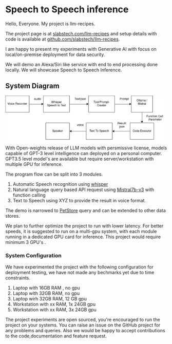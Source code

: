 # Speech to Speech inference

Hello, Everyone. 
My project is llm-recipes. 

The project page is at [slabstech.com/llm-recipes](slabstech.com/llm-recipes) and setup details with code is available at [github.com/slabstech/llm-recipes](github.com/slabstech/llm-recipes).

I am happy to present my experiments with Generative AI with focus on local/on-premise deployment for data security. 

We will demo an Alexa/Siri like service with end to end processing done locally. We will showcase Speech to Speech Inference.

## System Diagram
!["Speech to Speech"](speech-inference.png "Speech to Sppech")



With Open-weights release of LLM models with persmissive license,  models capable of GPT-3 level intelligence can deployed on a personal computer. GPT3.5 level model's are available but require server/workstation with multiple GPU for inference.

The program flow can be split into 3 modules.
1. Automatic Speech recognition using [whisper](github.com/openai/whisper) 
2. Natural language query based API request using [Mistral7b-v3](mistral.ai) with function calling 
3. Text to Speech using XYZ to provide the result in voice format.

The demo is narrowed to [PetStore](https://petstore3.swagger.io/api/v3/) query and can be extended to other data stores. 


We plan to further optimize the project to run with lower latency. For better speeds, it is suggested to run on a multi-gpu system, with each module running in a dedicated GPU card for inference. This project would require minimum 3 GPU's .

### System Configuration
We have experimented the project with the following configuration for deployment testing, we have not made any bechmarks yet due to time constraints. 

1. Laptop with 16GB RAM , no gpu
2. Laptop with 32GB RAM, no gpu
3. Laptop wirh 32GB RAM, 12 GB gpu
4. Workstation with xx RAM, 1x 24GB gpu
5. Workstation with xx RAM, 3x 24GB gpu 

The project experiments are open sourced, you're encouraged to run the project on your systems. You can raise an issue on the GitHub project for any problems and queries. Also we would be happy to accept contributions to the code,documentation and feature request. 


